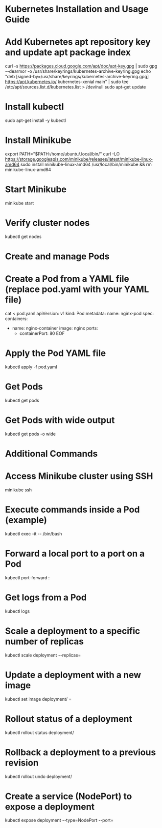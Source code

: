 
# Kubernetes Installation and Usage Guide

# Add Kubernetes apt repository key and update apt package index
curl -s https://packages.cloud.google.com/apt/doc/apt-key.gpg | sudo gpg --dearmor -o /usr/share/keyrings/kubernetes-archive-keyring.gpg
echo "deb [signed-by=/usr/share/keyrings/kubernetes-archive-keyring.gpg] https://apt.kubernetes.io/ kubernetes-xenial main" | sudo tee /etc/apt/sources.list.d/kubernetes.list > /dev/null
sudo apt-get update

# Install kubectl
sudo apt-get install -y kubectl

# Install Minikube
export PATH="$PATH:/home/ubuntu/.local/bin/"
curl -LO https://storage.googleapis.com/minikube/releases/latest/minikube-linux-amd64
sudo install minikube-linux-amd64 /usr/local/bin/minikube && rm minikube-linux-amd64

# Start Minikube
minikube start

# Verify cluster nodes
kubectl get nodes

# Create and manage Pods

# Create a Pod from a YAML file (replace pod.yaml with your YAML file)
cat <<EOF > pod.yaml
apiVersion: v1
kind: Pod
metadata:
  name: nginx-pod
spec:
  containers:
  - name: nginx-container
    image: nginx
    ports:
    - containerPort: 80
EOF

# Apply the Pod YAML file
kubectl apply -f pod.yaml

# Get Pods
kubectl get pods

# Get Pods with wide output
kubectl get pods -o wide

# Additional Commands

# Access Minikube cluster using SSH
minikube ssh

# Execute commands inside a Pod (example)
kubectl exec -it <pod-name> -- /bin/bash

# Forward a local port to a port on a Pod
kubectl port-forward <pod-name> <local-port>:<pod-port>

# Get logs from a Pod
kubectl logs <pod-name>

# Scale a deployment to a specific number of replicas
kubectl scale deployment <deployment-name> --replicas=<num-replicas>

# Update a deployment with a new image
kubectl set image deployment/<deployment-name> <container-name>=<new-image>

# Rollout status of a deployment
kubectl rollout status deployment/<deployment-name>

# Rollback a deployment to a previous revision
kubectl rollout undo deployment/<deployment-name>

# Create a service (NodePort) to expose a deployment
kubectl expose deployment <deployment-name> --type=NodePort --port=<port>
